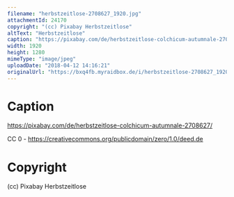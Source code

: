 ```yaml
---
filename: "herbstzeitlose-2708627_1920.jpg"
attachmentId: 24170
copyright: "(cc) Pixabay Herbstzeitlose"
altText: "Herbstzeitlose"
caption: "https://pixabay.com/de/herbstzeitlose-colchicum-autumnale-2708627/\n\nCC 0 -\nhttps://creativecommons.org/publicdomain/zero/1.0/deed.de"
width: 1920
height: 1280
mimeType: "image/jpeg"
uploadDate: "2018-04-12 14:16:21"
originalUrl: "https://bxq4fb.myraidbox.de/i/herbstzeitlose-2708627_1920.jpg"
---
```


# Caption

https://pixabay.com/de/herbstzeitlose-colchicum-autumnale-2708627/

CC 0 -
https://creativecommons.org/publicdomain/zero/1.0/deed.de

# Copyright

(cc) Pixabay Herbstzeitlose
